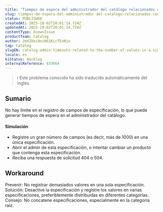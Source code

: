 ```yaml
---
title: 'Tiempos de espera del administrador del catálogo relacionados con el número de valores de una única especificación'
slug: tiempos-de-espera-del-administrador-del-catalogo-relacionados-con-el-numero-de-valores-de-una-unica-especificacion
status: PUBLISHED
createdAt: 2025-10-02T20:01:14.724Z
updatedAt: 2025-10-02T20:01:14.724Z
contentType: knownIssue
productTeam: Catalog
author: 2mXZkbi0oi061KicTExNjo
tag: Catalog
slugEN: catalog-admin-timeouts-related-to-the-number-of-values-in-a-single-specification
locale: es
kiStatus: Backlog
internalReference: 433664
---
```


>ℹ️ Este problema conocido ha sido traducido automáticamente del inglés.

## Sumario


No hay límite en el registro de campos de especificación, lo que puede generar tiempos de espera en el administrador del catálogo.


#### Simulación



- Registre un gran número de campos (es decir, más de 1000) en una única especificación.
- Abrir el admin de esta especificación, o intentar cambiar un producto que contenga esta especificación.
- Reciba una respuesta de solicitud 404 o 504.

## Workaround


Prevenir: No registrar demasiados valores en una sola especificación.
Solución: Desactive la especificación y registre los valores en varias especificaciones, preferiblemente distribuidas en diferentes categorías.
Consejo: No concatene especificaciones, especialmente en la categoría raíz.